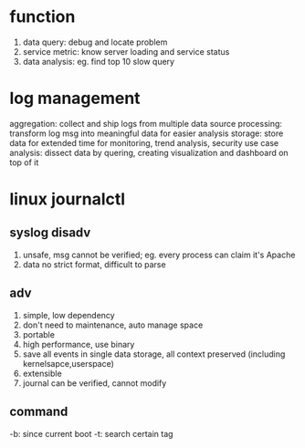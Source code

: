 # function
1. data query: debug and locate problem
2. service metric: know server loading and service status
3. data analysis: eg. find top 10 slow query

# log management
aggregation: collect and ship logs from multiple data source
processing: transform log msg into meaningful data for easier analysis
storage: store data for extended time for monitoring, trend analysis, security use case
analysis: dissect data by quering, creating visualization and dashboard on top of it

# linux journalctl
## syslog disadv
1. unsafe, msg cannot be verified; eg. every process can claim it's Apache
2. data no strict format, difficult to parse
   
## adv
1. simple, low dependency
2. don't need to maintenance, auto manage space
3. portable
4. high performance, use binary
5. save all events in single data storage, all context preserved (including kernelsapce,userspace)
6. extensible
7. journal can be verified, cannot modify

## command
-b: since current boot
-t: search certain tag









